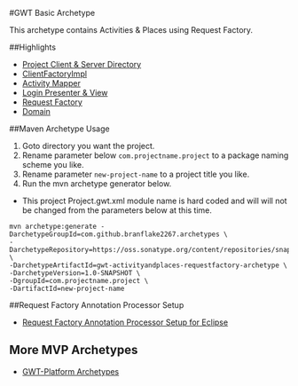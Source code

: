 #GWT Basic Archetype

This archetype contains Activities & Places using Request Factory. 

##Highlights
* [Project Client & Server Directory](https://github.com/branflake2267/Archetypes/tree/master/archetypes/gwt-activitiesandplaces-requestfactory/src/main/java/org/gonevertical/project)
* [ClientFactoryImpl](https://github.com/branflake2267/Archetypes/blob/master/archetypes/gwt-activitiesandplaces-requestfactory/src/main/java/org/gonevertical/project/client/ClientFactoryImpl.java)
* [Activity Mapper](https://github.com/branflake2267/Archetypes/blob/master/archetypes/gwt-activitiesandplaces-requestfactory/src/main/java/org/gonevertical/project/client/activity/ApplicationActivityMapper.java)
* [Login Presenter & View](https://github.com/branflake2267/Archetypes/tree/master/archetypes/gwt-activitiesandplaces-requestfactory/src/main/java/org/gonevertical/project/client/application/login)
* [Request Factory](https://github.com/branflake2267/Archetypes/tree/master/archetypes/gwt-activitiesandplaces-requestfactory/src/main/java/org/gonevertical/project/client/requestfactory)
* [Domain](https://github.com/branflake2267/Archetypes/tree/master/archetypes/gwt-activitiesandplaces-requestfactory/src/main/java/org/gonevertical/project/server/domain)

##Maven Archetype Usage

1. Goto directory you want the project.
2. Rename parameter below `com.projectname.project` to a package naming scheme you like.
3. Rename parameter `new-project-name` to a project title you like.
4. Run the mvn archetype generator below.

* This project Project.gwt.xml module name is hard coded and will will not be changed from the parameters below at this time.

```
mvn archetype:generate -DarchetypeGroupId=com.github.branflake2267.archetypes \
-DarchetypeRepository=https://oss.sonatype.org/content/repositories/snapshots \
-DarchetypeArtifactId=gwt-activityandplaces-requestfactory-archetype \
-DarchetypeVersion=1.0-SNAPSHOT \
-DgroupId=com.projectname.project \
-DartifactId=new-project-name
```

##Request Factory Annotation Processor Setup
* [Request Factory Annotation Processor Setup for Eclipse](http://c.gwt-examples.com/home/data-transport/request-factory/annotation-processor)

## More MVP Archetypes
* [GWT-Platform Archetypes](https://github.com/ArcBees/ArcBees-tools/tree/master/archetypes)

